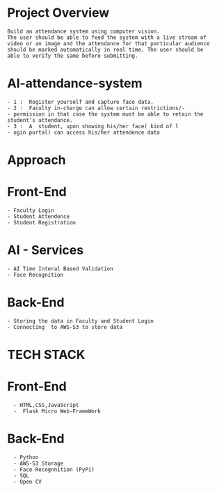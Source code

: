# Project Overview
    Build an attendance system using computer vision. 
    The user should be able to feed the system with a live stream of 
    video or an image and the attendance for that particular audience 
    should be marked automatically in real time. The user should be 
    able to verify the same before submitting.

# AI-attendance-system
    - 1 :  Register yourself and capture face data.
    - 2 :  Faculty in-charge can allow certain restrictions/- 
    - permission in that case the system must be able to retain the student’s attendance.
    - 3 :  A  student, upon showing his/her face( kind of l
    - ogin portal) can access his/her attendence data


# Approach
   # Front-End
    - Faculty Login
    - Student Attendence 
    - Student Registration
    
   # AI - Services
    - AI Time Interal Based Validation
    - Face Recognition
    
   # Back-End
    - Storing the data in Faculty and Student Login
    - Connecting  to AWS-S3 to store data
    
    
    
 # TECH STACK
 
  # Front-End
      - HTML,CSS,JavaScript
      -  Flask Micro Web-FrameWork

  # Back-End
      - Python
      - AWS-S3 Storage
      - Face Recognnition (PyPi)
      - SQL
      - Open CV

  
   
